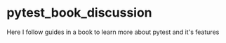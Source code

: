 # pytest_book_discussion
Here I follow guides in a book to learn more about pytest and it's features
